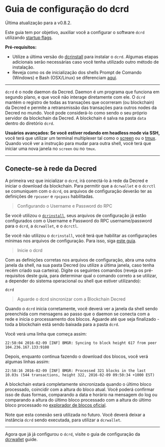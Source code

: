 # **Guia de configuração do dcrd**

Última atualização para a v0.8.2.

Este guia tem por objetivo, auxiliar você a configurar o software `dcrd` utilizando [startup flags](/getting-started/startup-basics.md#startup-command-flags). 

**Pré-requisitos:**

- Utilize a última versão do [dcrinstall](/getting-started/install-guide.md#dcrinstall) para instalar o `dcrd`. Algumas etapas adicionais serão necessárias caso você tenha utilizado outro método de instalação.
- Reveja como os de inicialização dos shells Prompt de Comando (Windows) e Bash (OSX/Linux) se diferenciam [aqui](/getting-started/cli-differences.md).

---

`dcrd` é o node daemon da Decred. Daemon é um programa que funciona em segundo plano, e que você não interage diretamente com ele. O `dcrd` mantém o registro de todas as transações que ocorreram (ou blockchain) da Decred e permite a retransmissão das transações para outros nodes da Decred no mundo. Você pode considerá-lo como sendo o seu próprio servidor da blockchain da Decred. A blockchain é salva na pasta `data` dentro do diretório `dcrd`.

**Usuários avançados: Se você estiver rodando em headless mode via SSH,** você terá que 
utilizar um terminal multiplexer tal como o [screen](http://www.howtogeek.com/howto/ubuntu/keep-your-ssh-session-running-when-you-disconnect/)
ou o [tmux](https://tmux.github.io/). Quando você ver a instrução para
mudar para outra shell, você terá que iniciar uma nova janela no `screen`
ou no `tmux`.

---

## **<i class="fa fa-cloud"></i> Conecte-se à rede da Decred**

A primeira vez que inicializar o `dcrd`, irá conectá-lo à rede da Decred e iniciar o download da blockchain. Para permitir que a `dcrwallet` e o `dcrctl` se comuniquem com o `dcrd`, os arquivos de configuração deverão ter as definições de `rpcuser` e `rpcpass` habilitadas. 

> Configurando o Username e Password do RPC

Se você utilizou o [`dcrinstall`](/getting-started/install-guide.md#dcrinstall), seus arquivos de configuração já estão configurados com o Username e Password do RPC username/password para o `dcrd`, a `dcrwallet`, e o `dcrctl`.

Se você não utilizou o `dcrinstall`, você terá que habilitar as configurações mínimas nos arquivos de configuração. Para isso, siga [este guia](/getting-started/startup-basics.md#minimum-configuration).

> Inicie o dcrd 

Com as definições corretas nos arquivos de configuração, abra uma outra janela da shell, na sua pasta Decred (ou utilize a última janela, caso tenha recém criado sua carteira). Digite os seguintes comandos (reveja os pré-requisitos deste guia, para determinar qual o comando correto a se utilizar, a depender do sistema operacional ou shell que estiver utilizando):

```no-highlight
dcrd
```

> Aguarde o dcrd sincronizar com a Blockchain Decred

Quando o `dcrd` inicia corretamente, você deverá ver a janela da shell sendo preenchida com mensagens ao passo que o daemon se conecta com a rede e inicia o processamento dos blocos. Aguarde até que seja finalizado - toda a blockchain está sendo baixada para a pasta `dcrd`. 

Você verá uma linha que começa assim:

```no-highlight
22:58:04 2016-02-09 [INF] BMGR: Syncing to block height 617 from peer 104.236.167.133:9108
```

Depois, enquanto continua fazendo o download dos blocos, você verá algumas linhas assim:

```no-highlight
22:58:16 2016-02-09 [INF] BMGR: Processed 321 blocks in the last 10.03s (544 transactions, height 322, 2016-02-09 09:50:34 +1000 EST)
```

A blockchain estará completamente sincronizada quando o último bloco processado, coincidir com a altura do bloco atual. Você poderá confirmar isso de duas formas, comparando a data e horário na mensagem do log ou comparando a altura do último bloco processado com a altura do último bloco processado no [explorador de blocos oficial](https://mainnet.decred.org/).  

Note que esta conexão será utilizada no futuro. Você deverá deixar a instância `dcrd` sendo executada, para utilizar a `dcrwallet`.

---

Agora que já já configurou o `dcrd`, visite o guia de configuração da [dcrwallet](/getting-started/user-guides/dcrwallet-setup.md) guide.
